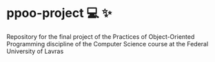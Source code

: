 # ppoo-project :computer: :sparkles:
Repository for the final project of the Practices of Object-Oriented Programming discipline of the Computer Science course at the Federal University of Lavras
